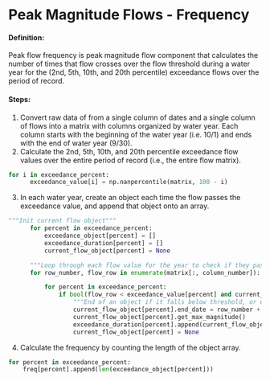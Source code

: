 # Peak Magnitude Flows - Frequency

####

#### Definition:

Peak flow frequency is peak magnitude flow component that calculates the number of times that flow crosses over the flow threshold during a water year for the \(2nd, 5th, 10th, and 20th percentile\) exceedance flows over the period of record.

#### Steps:

1. Convert raw data of from a single column of dates and a single column of flows into a matrix with columns organized by water year. Each column starts with the beginning of the water year \(i.e. 10/1\) and ends with the end of water year \(9/30\).
2. Calculate the 2nd, 5th, 10th, and 20th percentile exceedance flow values over the entire period of record \(i.e., the entire flow matrix\).
  ```py
  for i in exceedance_percent:
        exceedance_value[i] = np.nanpercentile(matrix, 100 - i)
  ```
3. In each water year, create an object each time the flow passes the exceedance value, and append that object onto an array.
  ```py
  """Init current flow object"""
        for percent in exceedance_percent:
            exceedance_object[percent] = []
            exceedance_duration[percent] = []
            current_flow_object[percent] = None

        """Loop through each flow value for the year to check if they pass exceedance threshold"""
        for row_number, flow_row in enumerate(matrix[:, column_number]):

            for percent in exceedance_percent:
                if bool(flow_row < exceedance_value[percent] and current_flow_object[percent]) or bool(row_number == len(matrix[:, column_number]) - 1 and current_flow_object[percent]):
                    """End of an object if it falls below threshold, or end of column"""
                    current_flow_object[percent].end_date = row_number + 1
                    current_flow_object[percent].get_max_magnitude()
                    exceedance_duration[percent].append(current_flow_object[percent].duration)
                    current_flow_object[percent] = None
  ```
4. Calculate the frequency by counting the length of the object array.
  ```py
  for percent in exceedance_percent:
      freq[percent].append(len(exceedance_object[percent]))
  ```
